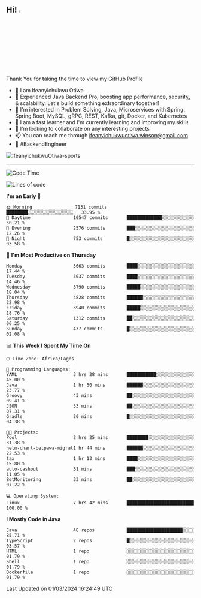 <!-- BLOG-POST-LIST:START --><!-- BLOG-POST-LIST:END -->

## Hi! <img src="https://media.giphy.com/media/hvRJCLFzcasrR4ia7z/giphy.gif" width="4%"> 

Thank You for taking the time to view my GitHub Profile

- 👋 I am Ifeanyichukwu Otiwa
- 🚀 Experienced Java Backend Pro, boosting app performance, security, & scalability. Let's build something extraordinary together!
- 👀 I'm interested in Problem Solving, Java, Microservices with Spring, Spring Boot, MySQL, gRPC, REST, Kafka, git, Docker, and Kubernetes
- 🌱 I am a fast learner and I'm currently learning and improving my skills
- 💞️ I'm looking to collaborate on any interesting projects
- 📫 You can reach me through ifeanyichukwuotiwa.winson@gmail.com
- 🚀 #BackendEngineer

<p align="left" marginTop="10px"> <img src="https://komarev.com/ghpvc/?username=ifeanyichukwuOtiwa-sports&label=Profile%20views&color=0e75b6&style=for-the-badge" alt="ifeanyichukwuOtiwa-sports" /> </p>

***

<!--START_SECTION:waka-->
![Code Time](http://img.shields.io/badge/Code%20Time-2%2C287%20hrs%2012%20mins-blue)

![Lines of code](https://img.shields.io/badge/From%20Hello%20World%20I%27ve%20Written-4.7%20million%20lines%20of%20code-blue)

**I'm an Early 🐤** 

```text
🌞 Morning                7131 commits        ████████░░░░░░░░░░░░░░░░░   33.95 % 
🌆 Daytime                10547 commits       █████████████░░░░░░░░░░░░   50.21 % 
🌃 Evening                2576 commits        ███░░░░░░░░░░░░░░░░░░░░░░   12.26 % 
🌙 Night                  753 commits         █░░░░░░░░░░░░░░░░░░░░░░░░   03.58 % 
```
📅 **I'm Most Productive on Thursday** 

```text
Monday                   3663 commits        ████░░░░░░░░░░░░░░░░░░░░░   17.44 % 
Tuesday                  3037 commits        ████░░░░░░░░░░░░░░░░░░░░░   14.46 % 
Wednesday                3790 commits        █████░░░░░░░░░░░░░░░░░░░░   18.04 % 
Thursday                 4828 commits        ██████░░░░░░░░░░░░░░░░░░░   22.98 % 
Friday                   3940 commits        █████░░░░░░░░░░░░░░░░░░░░   18.76 % 
Saturday                 1312 commits        ██░░░░░░░░░░░░░░░░░░░░░░░   06.25 % 
Sunday                   437 commits         █░░░░░░░░░░░░░░░░░░░░░░░░   02.08 % 
```


📊 **This Week I Spent My Time On** 

```text
🕑︎ Time Zone: Africa/Lagos

💬 Programming Languages: 
YAML                     3 hrs 28 mins       ███████████░░░░░░░░░░░░░░   45.00 % 
Java                     1 hr 50 mins        ██████░░░░░░░░░░░░░░░░░░░   23.77 % 
Groovy                   43 mins             ██░░░░░░░░░░░░░░░░░░░░░░░   09.41 % 
JSON                     33 mins             ██░░░░░░░░░░░░░░░░░░░░░░░   07.31 % 
Gradle                   20 mins             █░░░░░░░░░░░░░░░░░░░░░░░░   04.38 % 

🐱‍💻 Projects: 
Pool                     2 hrs 25 mins       ████████░░░░░░░░░░░░░░░░░   31.38 % 
helm-chart-betpawa-migrat1 hr 44 mins        ██████░░░░░░░░░░░░░░░░░░░   22.53 % 
tax                      1 hr 13 mins        ████░░░░░░░░░░░░░░░░░░░░░   15.80 % 
auto-cashout             51 mins             ███░░░░░░░░░░░░░░░░░░░░░░   11.05 % 
BetMonitoring            33 mins             ██░░░░░░░░░░░░░░░░░░░░░░░   07.22 % 

💻 Operating System: 
Linux                    7 hrs 42 mins       █████████████████████████   100.00 % 
```

**I Mostly Code in Java** 

```text
Java                     48 repos            █████████████████████░░░░   85.71 % 
TypeScript               2 repos             █░░░░░░░░░░░░░░░░░░░░░░░░   03.57 % 
HTML                     1 repo              ░░░░░░░░░░░░░░░░░░░░░░░░░   01.79 % 
Shell                    1 repo              ░░░░░░░░░░░░░░░░░░░░░░░░░   01.79 % 
Dockerfile               1 repo              ░░░░░░░░░░░░░░░░░░░░░░░░░   01.79 % 
```




 Last Updated on 01/03/2024 16:24:49 UTC
<!--END_SECTION:waka-->

<!--
<p align="center">
![trophy](https://github-profile-trophy.vercel.app/?username=ifeanyichukwuOtiwa-sports&theme=onedark) (https://github.com/ryo-ma/github-profile-trophy)
</p>
-->

<!---
ifeanyi-otiwa/ifeanyi-otiwa is a ✨ special ✨ repository because its `README.md` (this file) appears on your GitHub profile.
You can click the Preview link to take a look at your changes.
--->
